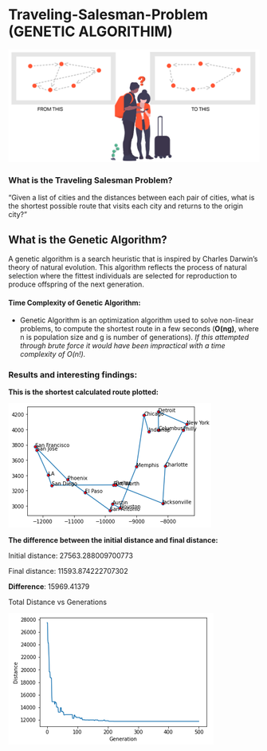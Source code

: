 # Traveling-Salesman-Problem (GENETIC ALGORITHIM)
![](images/Screenshot_3.png)

### What is the Traveling Salesman Problem? 

“Given a list of cities and the distances between each pair of cities, what is the shortest possible route that visits each city and returns to the origin city?” 

## What is the Genetic Algorithm? 

A genetic algorithm is a search heuristic that is inspired by Charles Darwin’s theory of natural evolution. This algorithm reflects the process of natural selection where the fittest individuals are selected for reproduction to produce offspring of the next generation. 

#### Time Complexity of Genetic Algorithm: 

* Genetic Algorithm is an optimization algorithm used to solve non-linear problems, to compute the shortest route in a few seconds (**O(ng)**, where n is population size and g is number of generations). _If this attempted through brute force it would have been impractical with a time complexity of O(n!)._

### Results and interesting findings: 

**This is the shortest calculated route plotted:**

![](images/graph.png) 

**The difference between the initial distance and final distance:**

Initial distance: 27563.288009700773

Final distance: 11593.874222707302 

**Difference**: 15969.41379

Total Distance vs Generations

![](images/results.png)
